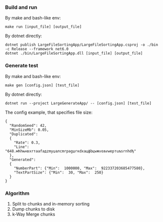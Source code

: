 ### Build and run

By make and bash-like env:
````
make run [input_file] [output_file]
````

By dotnet directly:
````
dotnet publish LargeFileSortingApp/LargeFileSortingApp.csproj -o ./bin -c Release --framework net6.0
dotnet ./bin/LargeFileSortingApp.dll [input_file] [output_file]
````

### Generate test

By make and bash-like env:
````
make gen [config.json] [test_file]
````

By dotnet directly:
```
dotnet run --project LargeGenerateApp/ -- [config.json] [test_file]
````

The config example, that specifies file size:
```
{
  "RandomSeed": 42,
  "MinSizeMb": 0.05,
  "Duplicated":
  { 
    "Rate": 0.3,
    "Line": "648.мћhњнвxrтaafaдzmуџалcmrpаgџrкdхaцфbцwжvољvwepтuљsrnhdђ"
  },
  "Generated": 
  {
    "NumberPart": {"Min":  1000000, "Max":  922337203685477580},
    "TextPartSize": {"Min":  30, "Max":  250}
  }
}
```

### Algorithm

1. Split to chunks and in-memory sorting 
2. Dump chunks to disk
3. k-Way Merge chunks
